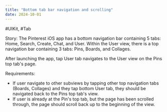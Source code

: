 ```yaml
---
title: "Bottom tab bar navigation and scrolling"
date: 2024-10-01
---
```

#UIKit, #Tab

Story:
The Pinterest iOS app has a bottom navigation bar containing 5 tabs: Home, Search, Create, Chat, and User.
Within the User view, there is a top navigation bar containing 3 tabs: Pins, Boards, and Collages.

After launching the app, tap User tab navigates to the User view on the Pins top tab's page.

Requirements:
- If user navigate to other subviews by tapping other top navigation tabs (Boards, Collages) and they tap bottom User tab, they should be navigated back to the Pins top tab's view.
- If user is already at the Pin's top tab, but the page has been scrolled through, the page should scroll back up to the beginning of the view.

